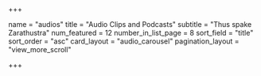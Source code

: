 +++

name = "audios"
title = "Audio Clips and Podcasts"
subtitle = "Thus spake Zarathustra"
num_featured = 12
number_in_list_page = 8
sort_field = "title"
sort_order = "asc"
card_layout = "audio_carousel"
pagination_layout = "view_more_scroll"


+++